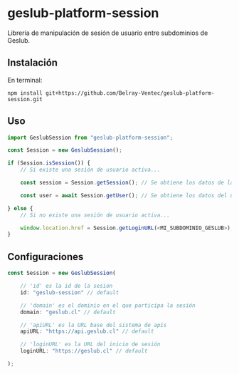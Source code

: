 # geslub-platform-session

Librería de manipulación de sesión de usuario entre subdominios de Geslub.

## Instalación

En terminal:

    npm install git+https://github.com/Belray-Ventec/geslub-platform-session.git

## Uso

```js
import GeslubSession from "geslub-platform-session";

const Session = new GeslubSession();

if (Session.isSession()) {
    // Si existe una sesión de usuario activa...

    const session = Session.getSession(); // Se obtiene los datos de la sesión

    const user = await Session.getUser(); // Se obtiene los datos del usuario de la sesión activa

} else {
    // Si no existe una sesión de usuario activa...

    window.location.href = Session.getLoginURL(<MI_SUBDOMINIO_GESLUB>); // Se redirige al usuario a la pagina de inicio de sesión de Geslub
}
```

## Configuraciones

```js
const Session = new GeslubSession(

    // 'id' es la id de la sesion
    id: "geslub-session" // default

    // 'domain' es el dominio en el que participa la sesión
    domain: "geslub.cl" // default

    // 'apiURL' es la URL base del sistema de apis
    apiURL: "https://api.geslub.cl" // default

    // 'loginURL' es la URL del inicio de sesión
    loginURL: "https://geslub.cl" // default

);
```
